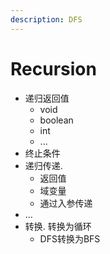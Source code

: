 ```yaml
---
description: DFS
---
```


# Recursion



* 递归返回值
  * void
  * boolean
  * int
  * ...
* 终止条件
* 递归传递.
  * 返回值
  * 域变量
  * 通过入参传递
* ...
* 转换. 转换为循环
  * DFS转换为BFS

